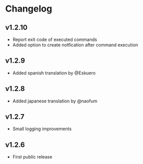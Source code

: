 # Changelog

## v1.2.10
 * Report exit code of executed commands
 * Added option to create notfication after command execution

## v1.2.9
 * Added spanish translation by @Eskuero

## v1.2.8
 * Added japanese translation by @naofum

## v1.2.7
 * Small logging improvements

## v1.2.6
 * First public release
